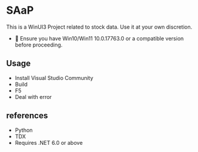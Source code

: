 # SAaP

This is a WinUI3 Project related to stock data. Use it at your own discretion.

  - 🚨 Ensure you have Win10/Win11 10.0.17763.0 or a compatible version before proceeding.


## Usage

- Install Visual Studio Community
- Build
- F5
- Deal with error

## references

- Python
- TDX
- Requires .NET 6.0 or above
